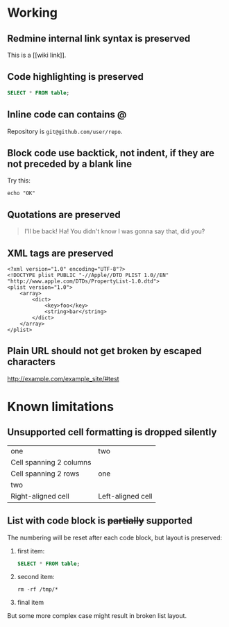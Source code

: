 # Working

## Redmine internal link syntax is preserved

This is a [[wiki link]].

## Code highlighting is preserved

``` sql
SELECT * FROM table;
```

## Inline code can contains @

Repository is `git@github.com/user/repo`.

## Block code use backtick, not indent, if they are not preceded by a blank line

Try this:

```
echo "OK"
```

## Quotations are preserved

> I'll be back! Ha! You didn't know I was gonna say that, did you?

## XML tags are preserved

```
<?xml version="1.0" encoding="UTF-8"?>
<!DOCTYPE plist PUBLIC "-//Apple//DTD PLIST 1.0//EN" "http://www.apple.com/DTDs/PropertyList-1.0.dtd">
<plist version="1.0">
    <array>
        <dict>
            <key>foo</key>
            <string>bar</string>
        </dict>
    </array>
</plist>
```

## Plain URL should not get broken by escaped characters

http://example.com/example_site/#test

# Known limitations

## Unsupported cell formatting is dropped silently

|                         |                   |
| ----------------------- | ----------------- |
| one                     | two               |
| Cell spanning 2 columns |                   |
| Cell spanning 2 rows    | one               |
| two                     |                   |
| Right-aligned cell      | Left-aligned cell |

## List with code block is ~~partially~~ supported

The numbering will be reset after each code block, but layout is preserved:

1.  first item:

    ``` sql
    SELECT * FROM table;
    ```

2.  second item:

    ```
    rm -rf /tmp/*
    ```

3.  final item

But some more complex case might result in broken list layout.
